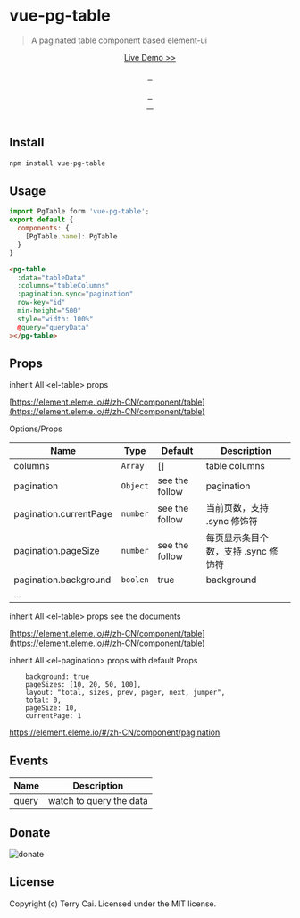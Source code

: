 # vue-pg-table

> A paginated table component based element-ui

<p align="center">
  <a href="http://blog.w3cub.com/vue-pg-table/?x-page=github">
    Live Demo >>
  </a>
  <br>
  <br>
  <a href="https://github.com/icai/vue-pg-table">
    <img src="https://img.shields.io/github/stars/icai/vue-pg-table.svg?style=social&label=Star" alt="">
  </a>
  <a href="https://github.com/icai/vue-pg-table">
    <img src="https://img.shields.io/github/forks/icai/vue-pg-table.svg?style=social&label=Fork" alt="">
  </a>
  <a href="https://github.com/icai/vue-pg-table">
    <img src="https://img.shields.io/github/watchers/icai/vue-pg-table.svg?style=social&label=Watch" alt="">
  </a>
  <br>
  <br>
  <a href="https://github.com/icai/vue-pg-table/issues">
    <img src="https://img.shields.io/github/issues/icai/vue-pg-table.svg?style=flat-square" alt="">
  </a>
  <a href="https://github.com/icai/vue-pg-table/issues">
    <img src="http://isitmaintained.com/badge/resolution/icai/vue-pg-table.svg?style=flat-square" alt="">
  </a>
  <a href="https://github.com/icai/vue-pg-table/graphs/contributors">
    <img src="https://img.shields.io/github/contributors/icai/vue-pg-table.svg?style=flat-square" alt="">
  </a>
  <br>
  <a href="https://www.npmjs.com/package/vue-pg-table">
    <img src="https://img.shields.io/npm/l/vue-pg-table.svg?style=flat-square" alt="">
  </a>
  <a href="https://www.npmjs.com/package/vue-pg-table">
    <img src="https://img.shields.io/npm/v/vue-pg-table.svg?style=flat-square" alt="">
  </a>
  <a href="https://www.npmjs.com/package/vue-pg-table">
    <img src="https://img.shields.io/npm/dm/vue-pg-table.svg?style=flat-square" alt="">
  </a>
  <a href="https://www.npmjs.com/package/vue-pg-table">
    <img src="https://img.shields.io/npm/dt/vue-pg-table.svg?style=flat-square" alt="">
  </a>
  <br>
  <br>
</p>

## Install

```sh
npm install vue-pg-table
```


## Usage

```js
import PgTable form 'vue-pg-table';
export default {
  components: {
    [PgTable.name]: PgTable
  }
}
```


```html
<pg-table
  :data="tableData"
  :columns="tableColumns"
  :pagination.sync="pagination"
  row-key="id"
  min-height="500"
  style="width: 100%"
  @query="queryData"
></pg-table>

```



## Props

inherit All &lt;el-table&gt; props

[https://element.eleme.io/#/zh-CN/component/table](https://element.eleme.io/#/zh-CN/component/table)


Options/Props

| Name                  | Type       | Default        | Description                                                                                                                 |
| --------------------- | ---------- | -------------- | --------------------------------------------------------------------------------------------------------------------------- |
| columns                 | `Array`   | []             | table columns                                                                                                      |
| pagination                 | `Object`   | see the follow        | pagination  
| pagination.currentPage |`number`| see the follow|当前页数，支持 .sync 修饰符|
| pagination.pageSize | `number`| see the follow|每页显示条目个数，支持 .sync 修饰符|
| pagination.background| `boolen` |true | background |
|...|

inherit All &lt;el-table&gt; props  see the documents

[https://element.eleme.io/#/zh-CN/component/table](https://element.eleme.io/#/zh-CN/component/table)

inherit All &lt;el-pagination&gt; props with default Props

```
    background: true
    pageSizes: [10, 20, 50, 100],
    layout: "total, sizes, prev, pager, next, jumper",
    total: 0,
    pageSize: 10,
    currentPage: 1
```

https://element.eleme.io/#/zh-CN/component/pagination



## Events

| Name     | Description                      |
| -------- | -------------------------------- |
| query |  watch to query the data |



## Donate

 <img src="https://raw.githubusercontent.com/icai/vue-pg-table/master/src/assets/donate.png" alt="donate">


## License

Copyright (c) Terry Cai. Licensed under the MIT license.
